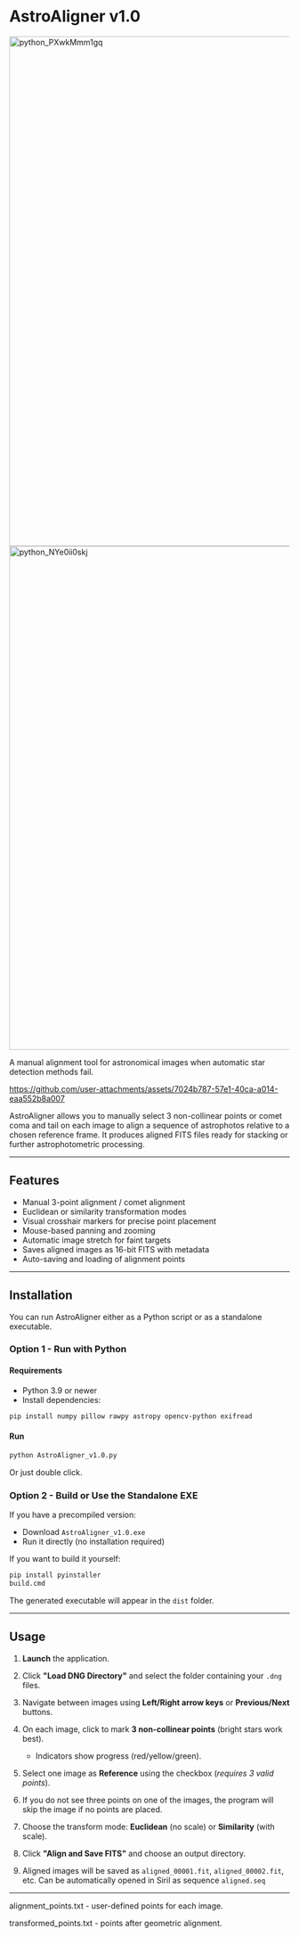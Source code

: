 # AstroAligner v1.0
<img width="1537" height="915" alt="python_PXwkMmm1gq" src="https://github.com/user-attachments/assets/29123f7e-026b-4a57-8456-5282f3c933f0" />
<img width="1537" height="904" alt="python_NYe0ii0skj" src="https://github.com/user-attachments/assets/d28328df-3816-4f5f-a5ef-be5debada058" />

A manual alignment tool for astronomical images when automatic star detection methods fail.

https://github.com/user-attachments/assets/7024b787-57e1-40ca-a014-eaa552b8a007

AstroAligner allows you to manually select 3 non-collinear points or comet coma and tail on each image to align a sequence of astrophotos relative to a chosen reference frame. It produces aligned FITS files ready for stacking or further astrophotometric processing.

---

## Features

* Manual 3-point alignment / comet alignment
* Euclidean or similarity transformation modes
* Visual crosshair markers for precise point placement
* Mouse-based panning and zooming
* Automatic image stretch for faint targets
* Saves aligned images as 16-bit FITS with metadata
* Auto-saving and loading of alignment points

---

## Installation

You can run AstroAligner either as a Python script or as a standalone executable.

### Option 1 - Run with Python

#### Requirements

* Python 3.9 or newer
* Install dependencies:

```bash
pip install numpy pillow rawpy astropy opencv-python exifread
```

#### Run

```bash
python AstroAligner_v1.0.py
```
Or just double click.

### Option 2 - Build or Use the Standalone EXE

If you have a precompiled version:

* Download `AstroAligner_v1.0.exe`
* Run it directly (no installation required)

If you want to build it yourself:

```bash
pip install pyinstaller
build.cmd
```

The generated executable will appear in the `dist` folder.

---

## Usage

1. **Launch** the application.
2. Click **"Load DNG Directory"** and select the folder containing your `.dng` files.
3. Navigate between images using **Left/Right arrow keys** or **Previous/Next** buttons.
4. On each image, click to mark **3 non-collinear points** (bright stars work best).

   * Indicators show progress (red/yellow/green).
5. Select one image as **Reference** using the checkbox (*requires 3 valid points*).
6. If you do not see three points on one of the images, the program will skip the image if no points are placed.
7. Choose the transform mode: **Euclidean** (no scale) or **Similarity** (with scale).
8. Click **"Align and Save FITS"** and choose an output directory.
9. Aligned images will be saved as `aligned_00001.fit`, `aligned_00002.fit`, etc. Can be automatically opened in Siril as sequence `aligned.seq`

---

alignment_points.txt - user-defined points for each image. 

transformed_points.txt - points after geometric alignment.






